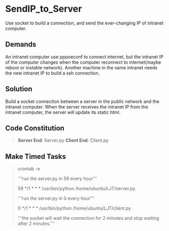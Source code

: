 # SendIP_to_Server

Use socket to build a connection, and send the ever-changing IP of intranet computer.

## Demands

An intranet computer use pppoeconf to connect internet, but the intranet IP of the computer changes when the computer reconnect to internet(maybe reboot or instable network). Another machine in the same intranet needs the new intranet IP to build a ssh connection.

## Solution

Build a socket connection between a server in the public network and the intranet computer. When the server receives the intranet IP from the intranet computer, the server will update its static html.

## Code Constitution

> **Server End**: Server.py
> **Client End**: Client.py

## Make Timed Tasks

> crontab -e
>
> '''run the server.py in 59 every hour'''
>
> 59 */1 * * * /usr/bin/python /home/ubuntu/LJT/server.py
>
> '''run the server.py in 0 every hour'''
>
> 0 */1 * * * /usr/bin/python /home/ubuntu/LJT/client.py
>
> '''the socket will wait the connection for 2 minutes and stop waiting after 2 minutes.'''
